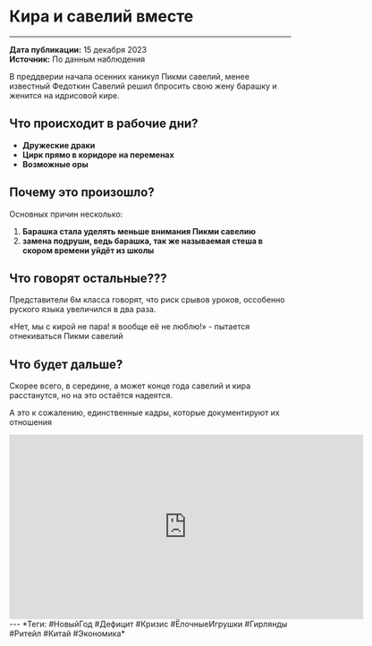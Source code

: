 # Кира и савелий вместе
---
**Дата публикации:** 15 декабря 2023  
**Источник:** По данным наблюдения

В преддверии начала осенних каникул Пикми савелий, менее известный Федоткин Савелий решил бпросить свою жену барашку и женится на идрисовой кире.

## Что происходит в рабочие дни?

*   **Дружеские драки** 
*   **Цирк прямо в коридоре на переменах**
*   **Возможные оры**

## Почему это произошло?

Основных причин несколько:

1.  **Барашка стала уделять меньше внимания Пикми савелию** 
2.  **замена подруши, ведь барашка, так же называемая стеша в скором времени уйдёт из школы**

## Что говорят остальные???

Представители 6м класса говорят, что риск срывов уроков, оссобенно руского языка увеличился в два раза.

«Нет, мы с кирой не пара! я вообще её не люблю!» - пытается отнекиваться Пикми савелий

## Что будет дальше?

Скорее всего, в середине, а может конце года савелий и кира расстанутся, но на это остаётся надеятся.

А это к сожалению, единственные кадры, которые документируют их отношения
<iframe src="https://vkvideo.ru/video_ext.php?oid=-229672577&id=456239017&hd=2&hash=4051f5d0513ff2a7&autoplay=1" width="633" height="330" style="background-color: #000" allow="autoplay; encrypted-media; fullscreen; picture-in-picture; screen-wake-lock;" frameborder="0" allowfullscreen></iframe>
---
*Теги: #НовыйГод #Дефицит #Кризис #ЁлочныеИгрушки #Гирлянды #Ритейл #Китай #Экономика*